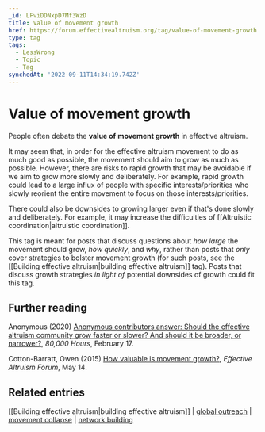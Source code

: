 ```yaml
---
_id: LFviDDNxpD7Mf3WzD
title: Value of movement growth
href: https://forum.effectivealtruism.org/tag/value-of-movement-growth
type: tag
tags:
  - LessWrong
  - Topic
  - Tag
synchedAt: '2022-09-11T14:34:19.742Z'
---
```

# Value of movement growth

People often debate the **value of** **movement growth** in effective altruism.

It may seem that, in order for the effective altruism movement to do as much good as possible, the movement should aim to grow as much as possible. However, there are risks to rapid growth that may be avoidable if we aim to grow more slowly and deliberately. For example, rapid growth could lead to a large influx of people with specific interests/priorities who slowly reorient the entire movement to focus on those interests/priorities.

There could also be downsides to growing larger even if that's done slowly and deliberately. For example, it may increase the difficulties of [[Altruistic coordination|altruistic coordination]].

This tag is meant for posts that discuss questions about *how large* the movement should grow, *how quickly*, and *why*, rather than posts that *only* cover strategies to bolster movement growth (for such posts, see the [[Building effective altruism|building effective altruism]] tag). Posts that discuss growth strategies *in light of* potential downsides of growth could fit this tag.

Further reading
---------------

Anonymous (2020) [Anonymous contributors answer: Should the effective altruism community grow faster or slower? And should it be broader, or narrower?](https://80000hours.org/2020/02/anonymous-answers-effective-altruism-community-and-growth/), *80,000 Hours*, February 17.

Cotton-Barratt, Owen (2015) [How valuable is movement growth?](http://effective-altruism.com/ea/is/how_valuable_is_movement_growth/), *Effective Altruism Forum*, May 14.

Related entries
---------------

[[Building effective altruism|building effective altruism]] | [global outreach](/tag/global-outreach) | [movement collapse](/tag/movement-collapse) | [network building](/tag/network-building)